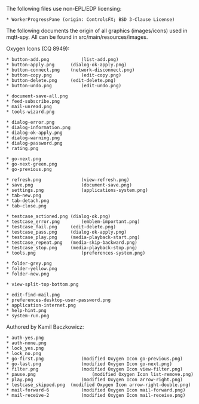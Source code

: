The following files use non-EPL/EDP licensing:

    * WorkerProgressPane (origin: ControlsFX; BSD 3-Clause License)

The following documents the origin of all graphics (images/icons) used in mqtt-spy. All can be found in src/main/resources/images.

Oxygen Icons (CQ 8949):

    * button-add.png			(list-add.png)
    * button-apply.png		(dialog-ok-apply.png)
    * button-connect.png 	(network-disconnect.png)
    * button-copy.png			(edit-copy.png)
    * button-delete.png		(edit-delete.png)
    * button-undo.png			(edit-undo.png)
    
    * document-save-all.png
    * feed-subscribe.png
    * mail-unread.png
    * tools-wizard.png
    
    * dialog-error.png
    * dialog-information.png  
    * dialog-ok-apply.png
    * dialog-warning.png
    * dialog-password.png
    * rating.png

    * go-next.png
    * go-next-green.png
    * go-previous.png
    
    * refresh.png				(view-refresh.png)
    * save.png					(document-save.png)
    * settings.png				(applications-system.png)
    * tab-new.png
    * tab-detach.png
    * tab-close.png
    
    * testcase_actioned.png	(dialog-ok.png)
    * testcase_error.png		(emblem-important.png)
    * testcase_fail.png		(edit-delete.png)
    * testcase_pass.png		(dialog-ok-apply.png)
    * testcase_play.png		(media-playback-start.png)
    * testcase_repeat.png	(media-skip-backward.png)
    * testcase_stop.png		(media-playback-stop.png)
    * tools.png					(preferences-system.png)
    
    * folder-grey.png
    * folder-yellow.png
    * folder-new.png
    
    * view-split-top-bottom.png
    
    * edit-find-mail.png
    * preferences-desktop-user-password.png
    * application-internet.png
    * help-hint.png
    * system-run.png
     
Authored by Kamil Baczkowicz:

	* auth-yes.png
	* auth-none.png
	* lock_yes.png
	* lock_no.png
	* go-first.png				(modified Oxygen Icon go-previous.png)
	* go-last.png				(modified Oxygen Icon go-next.png)
	* filter.png 				(modified Oxygen Icon view-filter.png)
	* pause.png 					(modified Oxygen Icon list-remove.png)
	* play.png 					(modified Oxygen Icon arrow-right.png)  
	* testcase_skipped.png	(modified Oxygen Icon arrow-right-double.png)
	* mail-forward-6 			(modified Oxygen Icon mail-forward.png)
	* mail-receive-2 			(modified Oxygen Icon mail-receive.png)
	 